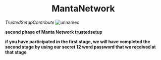 <h1 align="center">MantaNetwork </h1>

*TrustedSetupContribute*
![unnamed](https://user-images.githubusercontent.com/100621008/204383868-7952c4c5-fd5e-4c86-aec1-0761f7045d2e.jpg)

**second phase of Manta Network trustedsetup**

**if you have participated in the first stage, we will have completed the second stage by using our secret 12 word password that we received at that stage**
